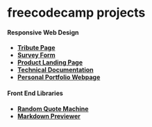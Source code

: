 # freecodecamp projects

#### Responsive Web Design

* **[Tribute Page](https://github.com/Razeen-Shaikh/freecodecamp-projects/tree/main/tribute-page)**
* **[Survey Form](https://github.com/Razeen-Shaikh/freecodecamp-projects/tree/main/survey-form)**
* **[Product Landing Page](https://github.com/Razeen-Shaikh/freecodecamp-projects/tree/main/product-landing-page)**
* **[Technical Documentation](https://github.com/Razeen-Shaikh/freecodecamp-projects/tree/main/technical-documentation)**
* **[Personal Portfolio Webpage](https://github.com/Razeen-Shaikh/freecodecamp-projects/tree/main/portfolio)**

#### Front End Libraries

* **[Random Quote Machine](https://github.com/Razeen-Shaikh/freecodecamp-projects/tree/main/random-quote-generator)**
* **[Markdown Previewer](https://github.com/Razeen-Shaikh/freecodecamp-projects/tree/main/markdown-preview)**

